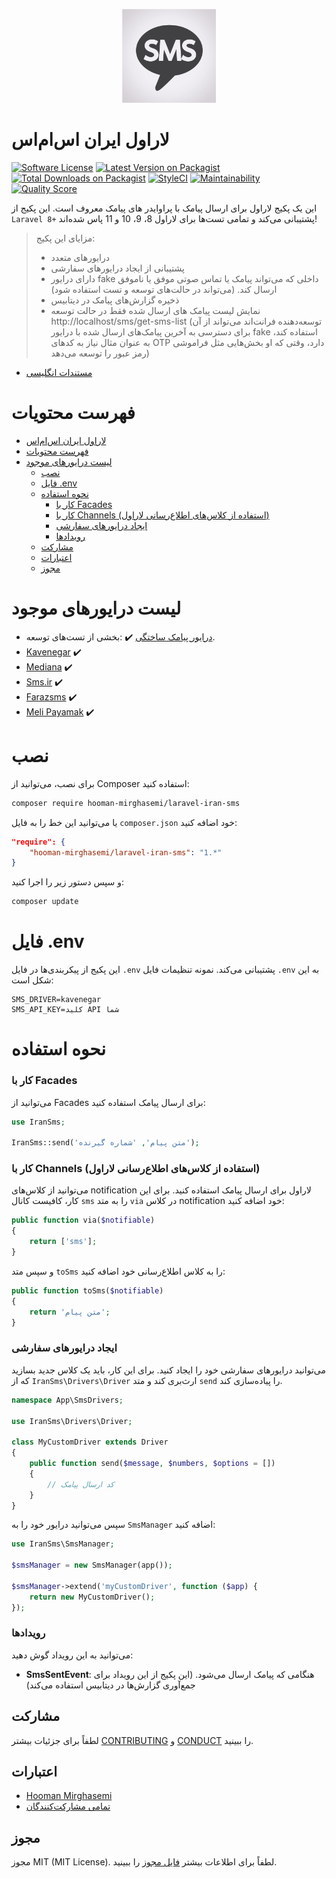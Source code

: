 
<p align="center"><img src="src/Resources/images/sms.jpg?raw=true" width="150px"></p>

# لاراول ایران اس‌ام‌اس

[![Software License][ico-license]](LICENSE.md)
[![Latest Version on Packagist][ico-version]][link-packagist]
[![Total Downloads on Packagist][ico-download]][link-packagist]
[![StyleCI](https://github.styleci.io/repos/684210225/shield?branch=master)](https://github.styleci.io/repos/684210225)
[![Maintainability](https://api.codeclimate.com/v1/badges/9e2415e0cfcfe2120a9e/maintainability)](https://codeclimate.com/github/hooman-mirghasemi/Laravel-iran-sms/maintainability)
[![Quality Score][ico-code-quality]][link-code-quality]

این یک پکیج لاراول برای ارسال پیامک با پراوایدر های پیامک معروف است. این پکیج از `Laravel 8+` پشتیبانی می‌کند و تمامی تست‌ها برای لاراول 8، 9، 10 و 11 پاس شده‌اند!

> مزایای این پکیج:
> - درایورهای متعدد
> - پشتیبانی از ایجاد درایورهای سفارشی
> - دارای درایور fake داخلی که می‌تواند پیامک یا تماس صوتی موفق یا ناموفق ارسال کند. (می‌تواند در حالت‌های توسعه و تست استفاده شود)
> - ذخیره گزارش‌های پیامک در دیتابیس
> - نمایش لیست پیامک های ارسال شده فقط در حالت توسعه http://localhost/sms/get-sms-list (توسعه‌دهنده فرانت‌اند می‌تواند از آن برای دسترسی به آخرین پیامک‌های ارسال شده با درایور fake استفاده کند، به عنوان مثال نیاز به کدهای OTP دارد، وقتی که او بخش‌هایی مثل فراموشی رمز عبور را توسعه می‌دهد)

- [مستندات انگلیسی][link-en]

# فهرست محتویات

- [لاراول ایران اس‌ام‌اس](#laravel-iran-sms)
- [فهرست محتویات](#list-of-contents)
- [لیست درایورهای موجود](#list-of-available-drivers)
    - [نصب](#install)
    - [فایل .env](#env-file)
    - [نحوه استفاده](#how-to-use)
        - [کار با Facades](#working-with-Facades)
        - [کار با Channels (استفاده از کلاس‌های اطلاع‌رسانی لاراول)](#working-with-channels-(use-laravel-notification-classes))
        - [ایجاد درایورهای سفارشی](#create-custom-drivers)
        - [رویدادها](#events)
    - [مشارکت](#contributing)
    - [اعتبارات](#credits)
    - [مجوز](#license)

# لیست درایورهای موجود

- [درایور پیامک ساختگی](#fake-sms) :heavy_check_mark: :بخشی از تست‌های توسعه.
- [Kavenegar](#kavenegar) :heavy_check_mark:
- [Mediana](#mediana) :heavy_check_mark:
- [Sms.ir](#smsir) :heavy_check_mark:
- [Farazsms](#farazsms) :heavy_check_mark:
- [Meli Payamak](#meli-payamak) :heavy_check_mark:

# نصب

برای نصب، می‌توانید از Composer استفاده کنید:

```bash
composer require hooman-mirghasemi/laravel-iran-sms
```

یا می‌توانید این خط را به فایل `composer.json` خود اضافه کنید:

```json
"require": {
    "hooman-mirghasemi/laravel-iran-sms": "1.*"
}
```

و سپس دستور زیر را اجرا کنید:

```bash
composer update
```

# فایل .env

این پکیج از پیکربندی‌ها در فایل `.env` پشتیبانی می‌کند. نمونه تنظیمات فایل `.env` به این شکل است:

```
SMS_DRIVER=kavenegar
SMS_API_KEY=کلید API شما
```

# نحوه استفاده

### کار با Facades

می‌توانید از Facades برای ارسال پیامک استفاده کنید:

```php
use IranSms;

IranSms::send('متن پیام', 'شماره گیرنده');
```

### کار با Channels (استفاده از کلاس‌های اطلاع‌رسانی لاراول)

می‌توانید از کلاس‌های notification لاراول برای ارسال پیامک استفاده کنید. برای این کار، کافیست کانال `sms` را به متد `via` در کلاس notification خود اضافه کنید:

```php
public function via($notifiable)
{
    return ['sms'];
}
```

و سپس متد `toSms` را به کلاس اطلاع‌رسانی خود اضافه کنید:

```php
public function toSms($notifiable)
{
    return 'متن پیام';
}
```

### ایجاد درایورهای سفارشی

می‌توانید درایورهای سفارشی خود را ایجاد کنید. برای این کار، باید یک کلاس جدید بسازید که از `IranSms\Drivers\Driver` ارث‌بری کند و متد `send` را پیاده‌سازی کند.

```php
namespace App\SmsDrivers;

use IranSms\Drivers\Driver;

class MyCustomDriver extends Driver
{
    public function send($message, $numbers, $options = [])
    {
        // کد ارسال پیامک
    }
}
```

سپس می‌توانید درایور خود را به `SmsManager` اضافه کنید:

```php
use IranSms\SmsManager;

$smsManager = new SmsManager(app());

$smsManager->extend('myCustomDriver', function ($app) {
    return new MyCustomDriver();
});
```

### رویدادها

می‌توانید به این رویداد گوش دهید:

- **SmsSentEvent**: هنگامی که پیامک ارسال می‌شود. (این پکیج از این رویداد برای جمع‌آوری گزارش‌ها در دیتابیس استفاده می‌کند)

## مشارکت

لطفاً برای جزئیات بیشتر [CONTRIBUTING](CONTRIBUTING.md) و [CONDUCT](CONDUCT.md) را ببینید.

## اعتبارات

- [Hooman Mirghasemi][link-author]
- [تمامی مشارکت‌کنندگان][link-contributors]

## مجوز

مجوز MIT (MIT License). لطفاً برای اطلاعات بیشتر [فایل مجوز](LICENSE.md) را ببینید.

[ico-version]: https://img.shields.io/packagist/v/hooman-mirghasemi/laravel-iran-sms.svg?style=flat-square
[ico-download]: https://img.shields.io/packagist/dt/hooman-mirghasemi/laravel-iran-sms.svg?color=%23F18&style=flat-square
[ico-license]: https://img.shields.io/badge/license-MIT-brightgreen.svg?style=flat-square
[ico-code-quality]: https://img.shields.io/scrutinizer/quality/g/hooman-mirghasemi/laravel-iran-sms.svg?label=Code%20Quality&style=flat-square

[link-fa]: README-FA.md
[link-en]: README.md
[link-packagist]: https://packagist.org/packages/hooman-mirghasemi/laravel-iran-sms
[link-code-quality]: https://scrutinizer-ci.com/g/hooman-mirghasemi/laravel-iran-sms
[link-author]: https://github.com/hooman-mirghasemi
[link-contributors]: ../../contributors
